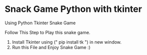 # Snack Game Python with tkinter
 Using Python Tkinter Snake Game

Follow This Step to Play this snake game.

1. Install Tkinter using (" pip install tk ") in new window.
2. Run this File and Enjoy Snake Game :)
